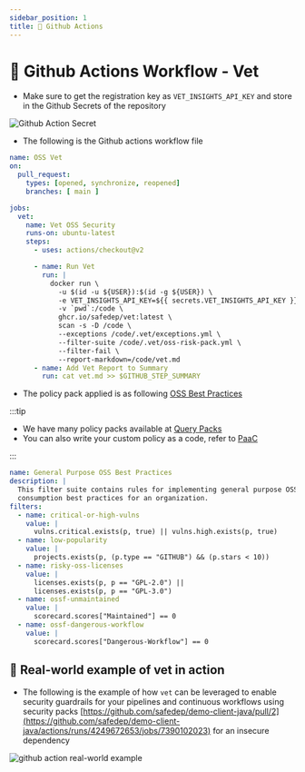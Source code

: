 ```yaml
---
sidebar_position: 1
title: 🔁 Github Actions
---
```


# 🔁 Github Actions Workflow - Vet

- Make sure to get the registration key as `VET_INSIGHTS_API_KEY` and store in the Github Secrets of the repository

![Github Action Secret](/img/vet/github-action-secret-add.png)

- The following is the Github actions workflow file

```yml title=".github/workflows/vet.yml"
name: OSS Vet
on:
  pull_request:
    types: [opened, synchronize, reopened]
    branches: [ main ]

jobs:
  vet:
    name: Vet OSS Security
    runs-on: ubuntu-latest
    steps:
      - uses: actions/checkout@v2

      - name: Run Vet
        run: |
          docker run \
            -u $(id -u ${USER}):$(id -g ${USER}) \
            -e VET_INSIGHTS_API_KEY=${{ secrets.VET_INSIGHTS_API_KEY }} \
            -v `pwd`:/code \
            ghcr.io/safedep/vet:latest \
            scan -s -D /code \
            --exceptions /code/.vet/exceptions.yml \
            --filter-suite /code/.vet/oss-risk-pack.yml \
            --filter-fail \
            --report-markdown=/code/vet.md
      - name: Add Vet Report to Summary
        run: cat vet.md >> $GITHUB_STEP_SUMMARY
```

- The policy pack applied is as following [OSS Best Practices](../packs/oss-risk-pack.md)

:::tip

- We have many policy packs available at [Query Packs](../packs/safedep-pack.md)
- You can also write your custom policy as a code, refer to [PaaC](../advanced/polic-as-code.md)

:::

```yml title=".vet/oss-risk-pack.yml"
name: General Purpose OSS Best Practices
description: |
  This filter suite contains rules for implementing general purpose OSS
  consumption best practices for an organization.
filters:
  - name: critical-or-high-vulns
    value: |
      vulns.critical.exists(p, true) || vulns.high.exists(p, true)
  - name: low-popularity
    value: |
      projects.exists(p, (p.type == "GITHUB") && (p.stars < 10))
  - name: risky-oss-licenses
    value: |
      licenses.exists(p, p == "GPL-2.0") ||
      licenses.exists(p, p == "GPL-3.0")
  - name: ossf-unmaintained
    value: |
      scorecard.scores["Maintained"] == 0
  - name: ossf-dangerous-workflow
    value: |
      scorecard.scores["Dangerous-Workflow"] == 0
```

## 🚀 Real-world example of vet in action

- The following is the example of how `vet` can be leveraged to enable security guardrails for your pipelines and continuous workflows using security packs [https://github.com/safedep/demo-client-java/pull/2](https://github.com/safedep/demo-client-java/actions/runs/4249672653/jobs/7390102023) for an insecure dependency

![github action real-world example](/img/vet/vet-github-action-real-world.png)

